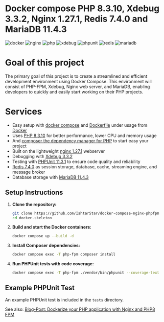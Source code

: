 # Docker compose PHP 8.3.10, Xdebug 3.3.2, Nginx 1.27.1, Redis 7.4.0 and MariaDB 11.4.3

![docker](https://img.shields.io/badge/Docker-compose-brightgreen.svg)
![nginx](https://img.shields.io/badge/nginx-1.27.1-brightgreen.svg)
![php](https://img.shields.io/badge/PHP_FPM-8.3.10-brightgreen.svg)
![xdebug](https://img.shields.io/badge/Xdebug-3.3.2-brightgreen.svg)
![phpunit](https://img.shields.io/badge/PHPUnit-11.3.1-brightgreen.svg)
![redis](https://img.shields.io/badge/Redis-7.4.0-brightgreen.svg)
![mariadb](https://img.shields.io/badge/MariaDB-11.4.3-brightgreen.svg)

# Goal of this project

The primary goal of this project is to create a streamlined and efficient development environment using Docker Compose. This environment will consist of PHP-FPM, Xdebug, Nginx web server, and MariaDB, enabling developers to quickly and easily start working on their PHP projects.

# Services

* Easy setup with [docker compose](https://docs.docker.com/compose/) and [Dockerfile](https://docs.docker.com/engine/reference/builder/) under usage from [Docker](https://www.docker.com)
* Uses [PHP 8.3.10](https://www.php.net) for better performance, lower CPU and memory usage
* And [composer the dependency manager for PHP](https://getcomposer.org) to start easy your project
* Built on the lightweight [nginx 1.27.1](https://nginx.org) webserver
* Debugging with [Xdebug 3.3.2](https://xdebug.org)
* Testing with [PHPUnit 11.3.1](https://phpunit.de) to ensure code quality and reliability
* [Redis 7.4.0](https://redis.io) as session storage, database, cache, streaming engine, and message broker
* Database storage with [MariaDB 11.4.3](https://mariadb.org)

## Setup Instructions

1. **Clone the repository:**
   ```sh
   git clone https://github.com/IshtarStar/docker-compose-nginx-phpfpm-xdebug-mariadb.git ./docker-skeleton
   cd docker-skeleton
   ```

2. **Build and start the Docker containers:**
   ```sh
   docker compose up --build -d
   ```

3. **Install Composer dependencies:**
   ```sh
   docker compose exec -T php-fpm composer install
   ```

4. **Run PHPUnit tests with code coverage:**
   ```sh
   docker compose exec -T php-fpm ./vendor/bin/phpunit --coverage-text --testdox tests
   ```

## Example PHPUnit Test

An example PHPUnit test is included in the `tests` directory.

See also:
[Blog-Post: Dockerize your PHP application with Nginx and PHP8 FPM](https://marc.it/dockerize-application-with-nginx-and-php8/)
